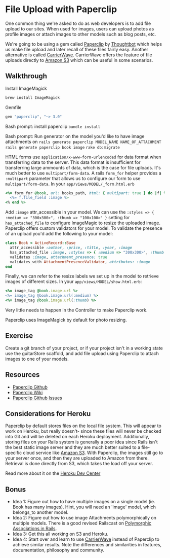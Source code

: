 # File Upload with Paperclip

One common thing we're asked to do as web developers is to add file upload to our sites. When used for images, users can upload photos as profile images or attach images to other models such as blog posts, etc.

We're going to be using a gem called [Paperclip](https://github.com/thoughtbot/paperclip) by [Thoughtbot](http://www.thoughtbot.com/) which helps us make file upload and later recall of these files fairly easy. Another alternative is called [CarrierWave](https://github.com/carrierwaveuploader/carrierwave). CarrierWave offers the feature of file uploads directly to [Amazon S3](http://aws.amazon.com/s3/) which can be useful in some scenarios.

## Walkthrough

Install ImageMagick
```bash
brew install ImageMagick
```

Gemfile
```ruby
gem "paperclip", "~> 3.0"
```

Bash prompt: install paperclip
`bundle install`

Bash prompt: Run generator on the model you'd like to have image attachments on
`rails generate paperclip MODEL_NAME NAME_OF_ATTACHMENT`
`rails generate paperclip book image`
`rake db:migrate`

HTML forms use `application/x-www-form-urlencoded` for data format when transferring data to the server.  This data format is insufficient for transferring large ammounts of data, which is the case for file uploads.  It's much better to use `multipart/form-data`.  A rails `form_for` helper provides a `:multipart` parameter that allows us to configure our form to use `multipart/form-data`.     In your `app/views/MODEL/_form.html.erb`
```ruby
<%= form_for @book, url: books_path, html: { multipart: true } do |f| %>
  <%= f.file_field :image %>
<% end %>
```

Add `:image` attr_accessible in your model.  We can use the `:styles => { :medium => "300x300>", :thumb => "100x100>" }` setting for `has_attached_file` to configure ImageMagic to resize the uploaded image. Paperclip offers custom validators for your model. To validate the presence of an upload you'd add the following to your model:
```ruby
class Book < ActiveRecord::Base
  attr_accessible :author, :price, :title, :year, :image
  has_attached_file :image, :styles => { :medium => "300x300>", :thumb => "100x100>" }, :default_url => "/images/:style/missing.png"
  validates :image, attachment_presence: true
  validates_with AttachmentPresenceValidator, attributes: :image
end
```

Finally, we can refer to the resize labels we set up in the model to retrieve images of different sizes.  In your `app/views/MODEL/show.html.erb`:
```ruby
<%= image_tag @book.image.url %>
<%= image_tag @book.image.url(:medium) %>
<%= image_tag @book.image.url(:thumb) %>
```

Very little needs to happen in the Controller to make Paperclip work.

Paperclip uses ImageMagick by default for photo resizing.



## Exercise

Create a git branch of your project, or if your project isn't in a working state use the guitarStore scaffold, and add file upload using Paperclip to attach images to one of your models.

## Resources

* [Paperclip Github](https://github.com/thoughtbot/paperclip)
* [Paperclip Wiki](https://github.com/thoughtbot/paperclip/wiki)
* [Paperclip Github Issues](https://github.com/thoughtbot/paperclip/issues)

## Considerations for Heroku

Paperclip by default stores files on the local file system. This will appear to work on Heroku, but really doesn't- since these files will never be checked into Git and will be deleted on each Heroku deployment. Additionally, storing files on your Rails system is generally a poor idea since Rails isn't the best static image server and they are much better suited to a file-specific cloud service like [Amazon S3](http://aws.amazon.com/s3/). With Paperclip, the images still go to your server once, and then they are uploaded to Amazon from there. Retrieval is done directly from S3, which takes the load off your server.

Read more about it on the [Heroku Dev Center](https://devcenter.heroku.com/articles/paperclip-s3)

## Bonus

* Idea 1: Figure out how to have multiple images on a single model (ie. Book has many images). Hint, you will need an 'image' model, which belongs_to another model.
* Idea 2: Figure out how to use image Attachments polymorphically on multiple models. There is a good revised Railscast on [Polymorphic Associations in Rails](http://railscasts.com/episodes/154-polymorphic-association-revised?view=comments).
* Idea 3: Get this all working on S3 and Heroku.
* Idea 4: Start over and learn to use [CarrierWave](http://aws.amazon.com/s3/) instead of Paperclip to achieve similar results.  Note the differences and similarities in features, documentation, philosophy and community.